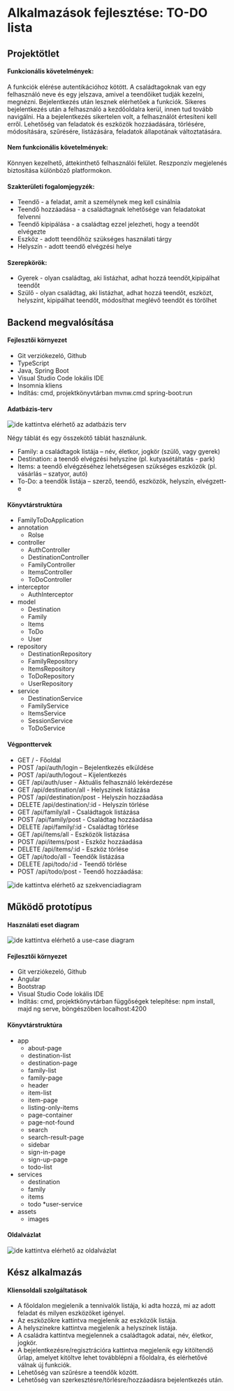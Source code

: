 ﻿# Alkalmazások fejlesztése: TO-DO lista #

## Projektötlet ##

#### Funkcionális követelmények: ####

A funkciók elérése autentikációhoz kötött. A családtagoknak van egy felhasználó neve és egy jelszava,
amivel a teendőiket tudják kezelni, megnézni. Bejelentkezés után lesznek elérhetőek a funkciók.
Sikeres bejelentkezés után a felhasználó a kezdőoldalra kerül, innen tud tovább navigálni.
Ha a bejelentkezés sikertelen volt, a felhasználót értesíteni kell erről.
Lehetőség van feladatok és eszközök hozzáadására, törlésére, módosítására, szűrésére, listázására, feladatok állapotának változtatására.

#### Nem funkcionális követelmények: ####

Könnyen kezelhető, áttekinthető felhasználói felület.
Reszponzív megjelenés biztosítása különböző platformokon.

#### Szakterületi fogalomjegyzék: ####

* Teendő - a feladat, amit a személynek meg kell csinálnia
* Teendő hozzáadása - a családtagnak lehetősége van feladatokat felvenni
* Teendő kipipálása - a családtag ezzel jelezheti, hogy a teendőt elvégezte
* Eszköz - adott teendőhöz szükséges használati tárgy
* Helyszín - adott teendő elvégzési helye

#### Szerepkörök: ####
* Gyerek - olyan családtag, aki listázhat, adhat hozzá teendőt,kipipálhat teendőt
* Szülő - olyan családtag, aki listázhat, adhat hozzá teendőt, eszközt, helyszínt, kipipálhat teendőt, módosíthat meglévő teendőt és törölhet

## Backend megvalósítása ##

#### Fejlesztői környezet ####

* Git verziókezeló, Github
* TypeScript
* Java, Spring Boot
* Visual Studio Code lokális IDE
* Insomnia kliens
* Indítás: cmd, projektkönyvtárban mvnw.cmd spring-boot:run

#### Adatbázis-terv ####

![  ide kattintva elérhető az adatbázis terv](pictures/adatbmodel.png)

Négy táblát és egy összekötő táblát használunk. 

* Family: a családtagok listája – név, életkor, jogkör (szülő, vagy gyerek)
* Destination: a teendő elvégzési helyszíne (pl. kutyasétáltatás - park)
* Items: a teendő elvégzéséhez lehetségesen szükséges eszközök (pl. vásárlás – szatyor, autó)
* To-Do: a teendők listája – szerző, teendő, eszközök, helyszín, elvégzett-e

#### Könyvtárstruktúra ####

* FamilyToDoApplication
* annotation
	* Rolse
* controller
	* AuthController
	* DestinationController
	* FamilyController
	* ItemsController
	* ToDoController
* interceptor
	* AuthInterceptor
* model
	* Destination
	* Family
	* Items
	* ToDo
	* User
* repository
	* DestinationRepository
	* FamilyRepository
	* ItemsRepository
	* ToDoRepository
	* UserRepository
* service
	* DestinationService
	* FamilyService
	* ItemsService
	* SessionService
	* ToDoService
	
#### Végponttervek ####

* GET / - Főoldal
* POST /api/auth/login – Bejelentkezés elküldése
* POST /api/auth/logout – Kijelentkezés
* GET /api/auth/user - Aktuális felhasználó lekérdezése
* GET /api/destination/all - Helyszínek listázása
* POST /api/destination/post - Helyszín hozzáadása
* DELETE /api/destination/:id - Helyszín törlése
* GET /api/family/all - Családtagok listázása
* POST /api/family/post - Családtag hozzáadása
* DELETE /api/family/:id - Családtag törlése
* GET /api/items/all - Eszközök listázása
* POST /api/items/post - Eszköz hozzáadása
* DELETE /api/items/:id - Eszköz törlése
* GET /api/todo/all - Teendők listázása
* DELETE /api/todo/:id - Teendő törlése
* POST /api/todo/post - Teendő hozzáadása:

![ide kattintva elérhető az szekvenciadiagram](pictures/vegpont.png)

## Működő prototípus ##

#### Használati eset diagram ####

![ide kattintva elérhető a use-case diagram](pictures/use-case.png)

#### Fejlesztői környezet ####

* Git verziókezeló, Github
* Angular
* Bootstrap
* Visual Studio Code lokális IDE
* Indítás: cmd, projektkönyvtárban függőségek telepítése: npm install, majd ng serve, böngészőben localhost:4200

#### Könyvtárstruktúra ####

* app
	* about-page
	* destination-list
	* destination-page
	* family-list
	* family-page
	* header
	* item-list
	* item-page
	* listing-only-items
	* page-container
	* page-not-found
	* search
	* search-result-page
	* sidebar
	* sign-in-page
	* sign-up-page
	* todo-list
* services
	* destination
	* family
	* items
	* todo
	*user-service
* assets
	* images

#### Oldalvázlat ####

![ide kattintva elérhető az oldalvázlat](pictures/oldalterv.png)

## Kész alkalmazás ##

#### Kliensoldali szolgáltatások ####

* A főoldalon megjelenik a tennivalók listája, ki adta hozzá, mi az adott feladat és milyen eszközöket igényel.
* Az eszközökre kattintva megjelenik az eszközök listája.
* A helyszínekre kattintva megjelenik a helyszínek listája.
* A családra kattintva megjelennek a családtagok adatai, név, életkor, jogkör.
* A bejelentkezésre/regisztrációra kattintva megjelenik egy kitöltendő űrlap, amelyet kitöltve lehet továbblépni a főoldalra, és elérhetővé válnak új funkciók.
* Lehetőség van szűrésre a teendők között.
* Lehetőség van szerkesztésre/törlésre/hozzáadásra bejelentkezés után. 




















